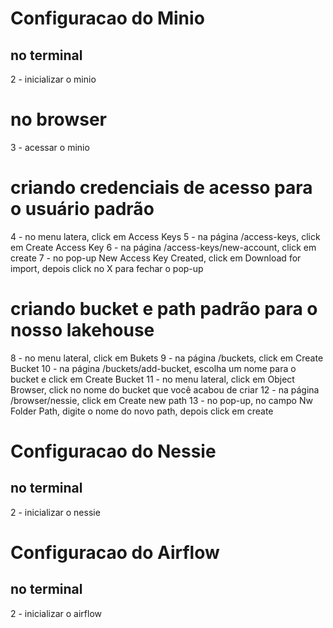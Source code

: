 # Configuracao do Minio
## no terminal
2 - inicializar o minio

# no browser
3 - acessar o minio

# criando credenciais de acesso para o usuário padrão
4 - no menu latera, click em Access Keys
5 - na página /access-keys, click em Create Access Key
6 - na página /access-keys/new-account, click em create
7 - no pop-up New Access Key Created, click em Download for import, depois click no X para fechar o pop-up

# criando bucket e path padrão para o nosso lakehouse
8 - no menu lateral, click em Bukets
9 - na página /buckets, click em Create Bucket
10 - na página /buckets/add-bucket, escolha um nome para o bucket e click em Create Bucket
11 - no menu lateral, click em Object Browser, click no nome do bucket que você acabou de criar
12 - na página /browser/nessie, click em Create new path
13 - no pop-up, no campo Nw Folder Path, digite o nome do novo path, depois click em create

# Configuracao do Nessie
## no terminal
2 - inicializar o nessie

# Configuracao do Airflow

## no terminal
2 - inicializar o airflow